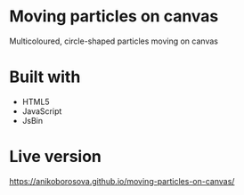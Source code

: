# Moving particles on canvas
Multicoloured, circle-shaped particles moving on canvas
# Built with
- HTML5
- JavaScript
- JsBin
# Live version
https://anikoborosova.github.io/moving-particles-on-canvas/
